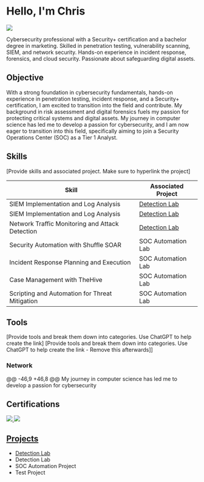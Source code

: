  # Hello, I'm Chris
 <a href="https://www.linkedin.com/in/christianbjellecyber/"><img src="https://img.shields.io/badge/-LinkedIn-0072b1?&style=for-the-badge&logo=linkedin&logoColor=white" /></a>
   
 Cybersecurity professional with a Security+ certification and a bachelor degree in marketing. 
 Skilled in penetration testing, vulnerability scanning, SIEM, and network security. 
 Hands-on experience in incident response, forensics, and cloud security. Passionate about safeguarding digital assets. 

 
  ## Objective
 
 With a strong foundation in cybersecurity fundamentals, hands-on experience in penetration testing, incident response, 
 and a Security+ certification, I am excited to transition into the field and contribute. 
 My background in risk assessment and digital forensics fuels my passion for protecting critical systems and digital assets.
  My journey in computer science has led me to develop a passion for cybersecurity, and I am now eager to transition into 
 this field, specifically aiming to join a Security Operations Center (SOC) as a Tier 1 Analyst.
 
 ## Skills
 [Provide skills and associated project. Make sure to hyperlink the project]
  
 | Skill                                         | Associated Project         |
 |-----------------------------------------------|----------------------------|
 | SIEM Implementation and Log Analysis          | <a href="https://github.com/Test-MyDFIR/Detection-Lab/tree/main">Detection Lab</a>|
 | SIEM Implementation and Log Analysis          | <a href="https://google.com">Detection Lab</a>|
 | Network Traffic Monitoring and Attack Detection | <a href="https://google.com">Detection Lab</a>|
 | Security Automation with Shuffle SOAR         | SOC Automation Lab|
 | Incident Response Planning and Execution      | SOC Automation Lab|
 | Case Management with TheHive                  | SOC Automation Lab|
 | Scripting and Automation for Threat Mitigation | SOC Automation Lab|
 
 ## Tools
 [Provide tools and break them down into categories. Use ChatGPT to help create the link]
 [Provide tools and break them down into categories. Use ChatGPT to help create the link - Remove this afterwards]]
 
 ### Network
 <div>
 @@ -46,9 +46,8 @@ My journey in computer science has led me to develop a passion for cybersecurity
 </div>
 
 ## Certifications
  
 <div>
 <a href="https://www.comptia.org/certifications/security"><img src="https://img.shields.io/badge/-Security%2B-FF0000?&style=for-the-badge&logo=CompTIA&logoColor=white" />
 <a href="https://www.springboard.com/landing/cybersecurity-career-track/"><img src="https://img.shields.io/badge/-Springboard-00AA00?style=for-the-badge&logo=springboard&logoColor=white" />
 </div>
 
 ## Projects
 - <a href="https://github.com/Test-MyDFIR/Detection-Lab/tree/main">Detection Lab</a>
 - Detection Lab
 - SOC Automation Project
 - Test Project
